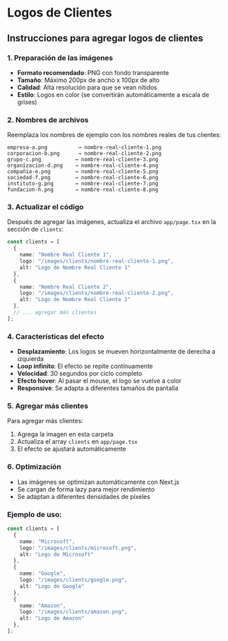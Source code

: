 # Logos de Clientes

## Instrucciones para agregar logos de clientes

### 1. Preparación de las imágenes
- **Formato recomendado**: PNG con fondo transparente
- **Tamaño**: Máximo 200px de ancho x 100px de alto
- **Calidad**: Alta resolución para que se vean nítidos
- **Estilo**: Logos en color (se convertirán automáticamente a escala de grises)

### 2. Nombres de archivos
Reemplaza los nombres de ejemplo con los nombres reales de tus clientes:

```
empresa-a.png          → nombre-real-cliente-1.png
corporacion-b.png      → nombre-real-cliente-2.png
grupo-c.png           → nombre-real-cliente-3.png
organizacion-d.png    → nombre-real-cliente-4.png
compañia-e.png        → nombre-real-cliente-5.png
sociedad-f.png        → nombre-real-cliente-6.png
instituto-g.png       → nombre-real-cliente-7.png
fundacion-h.png       → nombre-real-cliente-8.png
```

### 3. Actualizar el código
Después de agregar las imágenes, actualiza el archivo `app/page.tsx` en la sección de `clients`:

```typescript
const clients = [
  { 
    name: "Nombre Real Cliente 1", 
    logo: "/images/clients/nombre-real-cliente-1.png",
    alt: "Logo de Nombre Real Cliente 1"
  },
  { 
    name: "Nombre Real Cliente 2", 
    logo: "/images/clients/nombre-real-cliente-2.png",
    alt: "Logo de Nombre Real Cliente 2"
  },
  // ... agregar más clientes
];
```

### 4. Características del efecto
- **Desplazamiento**: Los logos se mueven horizontalmente de derecha a izquierda
- **Loop infinito**: El efecto se repite continuamente
- **Velocidad**: 30 segundos por ciclo completo
- **Efecto hover**: Al pasar el mouse, el logo se vuelve a color
- **Responsive**: Se adapta a diferentes tamaños de pantalla

### 5. Agregar más clientes
Para agregar más clientes:
1. Agrega la imagen en esta carpeta
2. Actualiza el array `clients` en `app/page.tsx`
3. El efecto se ajustará automáticamente

### 6. Optimización
- Las imágenes se optimizan automáticamente con Next.js
- Se cargan de forma lazy para mejor rendimiento
- Se adaptan a diferentes densidades de píxeles

### Ejemplo de uso:
```typescript
const clients = [
  { 
    name: "Microsoft", 
    logo: "/images/clients/microsoft.png",
    alt: "Logo de Microsoft"
  },
  { 
    name: "Google", 
    logo: "/images/clients/google.png",
    alt: "Logo de Google"
  },
  { 
    name: "Amazon", 
    logo: "/images/clients/amazon.png",
    alt: "Logo de Amazon"
  },
];
```
